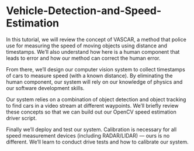 # Vehicle-Detection-and-Speed-Estimation

In this tutorial, we will review the concept of VASCAR, a method that police use for measuring the speed of moving objects using distance and timestamps. We’ll also understand how here is a human component that leads to error and how our method can correct the human error.

From there, we’ll design our computer vision system to collect timestamps of cars to measure speed (with a known distance). By eliminating the human component, our system will rely on our knowledge of physics and our software development skills.

Our system relies on a combination of object detection and object tracking to find cars in a video stream at different waypoints. We’ll briefly review these concepts so that we can build out our OpenCV speed estimation driver script.

Finally we’ll deploy and test our system. Calibration is necessary for all speed measurement devices (including RADAR/LIDAR) — ours is no different. We’ll learn to conduct drive tests and how to calibrate our system.

